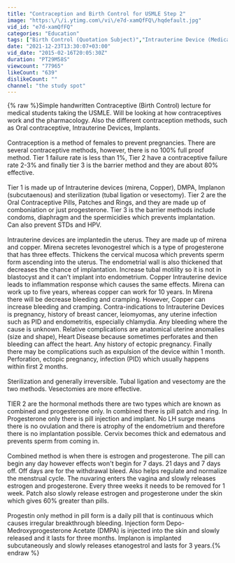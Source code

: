 ```yaml
---
title: "Contraception and Birth Control for USMLE Step 2"
image: "https:\/\/i.ytimg.com\/vi\/e7d-xamQfFQ\/hqdefault.jpg"
vid_id: "e7d-xamQfFQ"
categories: "Education"
tags: ["Birth Control (Quotation Subject)","Intrauterine Device (Medical Device)","Tubal Ligation (Risk Factor)"]
date: "2021-12-23T13:30:07+03:00"
vid_date: "2015-02-16T20:05:30Z"
duration: "PT29M58S"
viewcount: "77965"
likeCount: "639"
dislikeCount: ""
channel: "the study spot"
---
```

{% raw %}Simple handwritten Contraceptive (Birth Control) lecture for medical students taking the USMLE. Will be looking at how contraceptives work and the pharmacology. Also the different contraception methods, such as Oral contraceptive, Intrauterine Devices, Implants.<br /><br />Contraception is a method of females to prevent pregnancies. There are several contraceptive methods, however, there is no 100% full proof method. Tier 1 failure rate is less than 1%, Tier 2 have a contraceptive failure rate 2-3% and finally tier 3 is the barrier method and they are about 80% effective. <br /><br />Tier 1 is made up of Intrauterine devices (mirena, Copper), DMPA, Implanon (subcutaenous) and sterilization (tubal ligation or vesectomy). Tier 2 are the Oral Contraceptive Pills, Patches and Rings, and they are made up of comboniation or just progesterone. Tier 3 is the barrier methods include condoms, diaphragm and the spermicidies which prevents implantation. Can also prevent STDs and HPV.<br /><br />Intrauterine devices are implantedin the uterus. They are made up of mirena and copper. Mirena secretes levonogestrel which is a type of progesterone that has three effects. Thickens the cervical mucosa which prevents sperm form ascending into the uterus. The endometrial wall is also thickened that decreases the chance of implantation. Increase tubal motility so it is not in blastocyst and it can't implant into endometrium. Copper Intrauterine device leads to inflammation response which causes the same effects. Mirena can work up to five years, whereas copper can work for 10 years. In Mirena there will be decrease bleeding and cramping. However, Copper can increase bleeding and cramping. Contra-indications to Intrauterine Devices is pregnancy, history of breast cancer, leiomyomas, any uterine infection such as PID and endometritis, especially chlamydia. Any bleeding where the cause is unknown. Relative complications are anatomical uterine anomalies (size and shape), Heart Disease because sometimes perforates and then bleeding can affect the heart. Any history of ectopic pregnancy. Finally there may be complications such as expulsion of the device within 1 month. Perforation, ectopic pregnancy, infection (PID) which usually happens within first 2 months. <br /><br />Sterilization and generally irreversible. Tubal ligation and vesectomy are the two methods. Vesectomies are more effective. <br /><br />TIER 2 are the hormonal methods there are two types which are known as combined and progesterone only. In combined there is pill patch and ring. In Progesterone only there is pill injection and implant. No LH surge means there is no ovulation and there is atrophy of the endometrium and therefore there is no implantation possible. Cervix becomes thick and edematous and prevents sperm from coming in. <br /><br />Combined method is when there is estrogen and progesterone. The pill can begin any day however effects won't begin for 7 days. 21 days and 7 days off. Off days are for the withdrawal bleed. Also helps regulate and normalize the menstrual cycle. The nuvaring enters the vagina and slowly releases estrogen and progesterone. Every three weeks it needs to be removed for 1 week. Patch also slowly release estrogen and progesterone under the skin which gives 60% greater than pills. <br /><br />Progestin only method in pill form is a daily pill that is continuous which causes irregular breakthrough bleeding. Injection form Depo-Medroxyprogesterone Acetate (DMPA) is injected into the skin and slowly released and it lasts for three months. Implanon is implanted subcutaneously and slowly releases etanogestrol and lasts for 3 years.{% endraw %}
